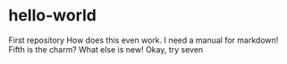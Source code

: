 # hello-world
First repository
How does this even work. I need a manual for markdown!
Fifth is the charm?
What else is new!
Okay, try seven